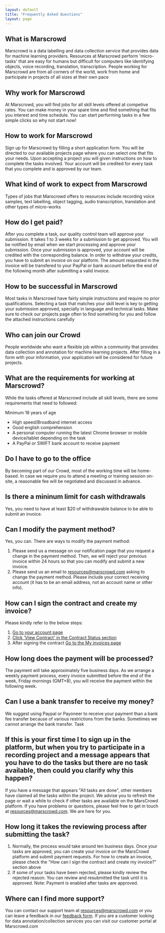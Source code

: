```yaml
---
layout: default
title: "Frequently Asked Questions"
layout: page
---
```

## What is Marscrowd
Marscrowd is a data labelling and data collection service that provides data for machine learning providers. Resources at Marscrowd perform 'micro-tasks' that are easy for humans but difficult for computers like identifying objects, voice recording, translation, transcription. People working for Marscrowd are from all corners of the world, work from home and participate in projects of all sizes at their own pace

## Why work for Marscrowd
At Marscrowd, you will find jobs for all skill levels offered at competive rates. You can make money in your spare time and find something that fits you interest and time schedule. You can start performing tasks in a few simple clicks so why not start now!

## How to work for Marscrowd
Sign up for Marscrowd by filling a short application form. You will be directed to our available projects page where you can select one that fits your needs. Upon accepting a project you will given instructions on how to complete the tasks involved. Your account will be credited for every task that you complete and is approved by our team.

## What kind of work to expect from Marscrowd
Types of jobs that Marscrowd offers to resources include recording voice samples, text labelling, object tagging, audio transcription, translation and other types of micro-works

## How do I get paid?
After you complete a task, our quality control team will approve your submission. It takes 1 to 3 weeks for a submission to get approved. You will be notified by email when we start processing and approve your submission. Once your submission is approved, your account will be credited with the corresponding balance. In order to withdraw your credits, you have to submit an invoice on our platform. The amount requested in the invoice will be transfered to your PayPal or bank account before the end of the following month after submitting a valid invoice.

## How to be successful in Marscrowd
Most tasks in Marscrowd have fairly simple instructions and require no prior qualifications. Selecting a task that matches your skill level is key to getting your submission approved, specially in language and technical tasks. Make sure to check our projects page often to find something for you and follow the attached instructions carefully

## Who can join our Crowd
People worldwide who want a flexible job within a community that provides data collection and annotation for machine learning projects. After filling in a form with your information, your application will be considered for future projects.

## What are the requirements for working at Marscrowd?
While the tasks offered at Marscrowd include all skill levels, there are some requirements that need to followed:

Minimum 18 years of age
- High speed/Broadband internet access
- Good english comprehension
- A personal computer running the latest Chrome browser or mobile device/tablet depending on the task
- A PayPal or SWIFT bank account to receive payment

## Do I have to go to the office
By becoming part of our Crowd, most of the working time will be home-based. In case we require you to attend a meeting or training session on-site, a reasonable fee will be negotiated and discussed in advance.

## Is there a mininum limit for cash withdrawals
Yes, you need to have at least $20 of withdrawable balance to be able to submit an invoice.

##  Can I modify the payment method?
Yes, you can. There are ways to modify the payment method:
1) Please send us a message on our notification page that you request a change in the payment method. Then, we will reject your previous invoice within 24 hours so that you can modify and submit a new invoice.
2) Please send us an email to resources@marscrowd.com asking to change the payment method. Please include your correct receiving account (it has to be an email address, not an account name or other info).

## How can I sign the contract and create my invoice?
Please kindly refer to the below steps:

1. <a href="/assets/images/contract-step-1.png" rel="some text">Go to your account page</a>
2. <a href="/assets/images/contract-step-2.png" rel="some text">Click 'View Contract' in the Contract Status section</a>
3. After signing the contract <a href="/assets/images/contract-step-3.png" rel="some text">Go to the My invoices page</a>

## How long does the payment will be processed?
The payment will take approximately five business days. As we arrange a weekly payment process, every invoice submitted before the end of the week, Friday mornings (GMT+8), you will receive the payment within the following week.

## Can I use a bank transfer to receive my money?
We suggest using Paypal or Payoneer to receive your payment than a bank fee transfer because of various restrictions from the banks. Sometimes we cannot arrange the bank transfer.
Task

## If this is your first time I to sign up in the platform, but when you try to participate in a recording project and a message appears that you have to do the tasks but there are no task available, then could you clarify why this happen?
If you have a message that appears "All tasks are done", other members have claimed all the tasks within the project. We advise you to refresh the page or wait a while to check if other tasks are available on the MarsCrowd platform. If you have problems or questions, please feel free to get in touch at resources@marscrowd.com. We are here for you.

## How long it takes the reviewing process after submitting the task?
1) Normally, the process would take around ten business days. Once your tasks are approved, you can create your invoice on the MarsCrowd platform and submit payment requests.
   For how to create an invoice, please check the "How can I sign the contract and create my invoice?" section above
2) If some of your tasks have been rejected, please kindly review the rejected reason. You can review and resubmitted the task until it is approved.
   Note: Payment is enabled after tasks are approved.

## Where can I find more support?
You can contact our support team at resources@marscrowd.com or you can leave a feedback in our [feedback form](http://resources.marscrowd.com/feedback). If you are a customer looking for data annotation/collection services you can visit our customer portal at Marscrowd.com